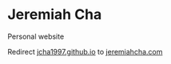 # Jeremiah Cha
Personal website 

Redirect [jcha1997.github.io](https://jcha1997.github.io) to [jeremiahcha.com](https://www.jeremiahcha.com)

